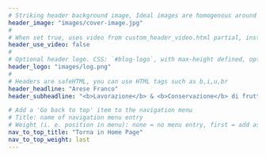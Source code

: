 ```yaml
---
# Striking header background image, Ideal images are homogenous around the centre and contrasting to the text. Non-ideal images can use `title_guard`
header_image: "images/cover-image.jpg"
#
# When set true, uses video from custom_header_video.html partial, instead of header_image
header_use_video: false
#
# Optional header logo. CSS: `#blog-logo`, with max-height defined, optimize to prevent scaling
header_logo: "images/log.png"
#
# Headers are safeHTML, you can use HTML tags such as b,i,u,br
header_headline: "Arese Franco"
header_subheadline: "<b>Lavorazione</b> & <b>Conservazione</b> di frutta e di ortaggi"

# Add a 'Go back to top' item to the navigation menu
# Title: name of navigation menu entry
# Weight (i. e. position in menu): none = no menu entry, first = add as first entry, last = ad as last entry
nav_to_top_title: "Torna in Home Page"
nav_to_top_weight: last
---
```

